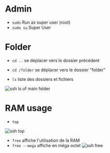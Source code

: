 # Admin
- `sudo` Run as super user (root)
- `sudo su` Super User

# Folder
- `cd ..` se déplacer vers le dossier précédent
- `cd /folder` se déplacer vers le dossier "folder"

- `ls` liste des dossiers et fichiers

![ssh ls of main folder](https://github.com/Altherneum/.github/assets/84735589/1dc14cb5-dac3-419a-9769-d2f357e81821)

# RAM usage
- `top`

![ssh top](https://github.com/Altherneum/.github/assets/84735589/e7e272f8-3da0-4ca9-a531-391a38c27ea9)

- `free` affiche l'utilisation de la RAM
- `free --mega` affiche en méga octet
![ssh free](https://github.com/Altherneum/.github/assets/84735589/4817a67a-97d9-4a29-9e72-a00d2818800f)
